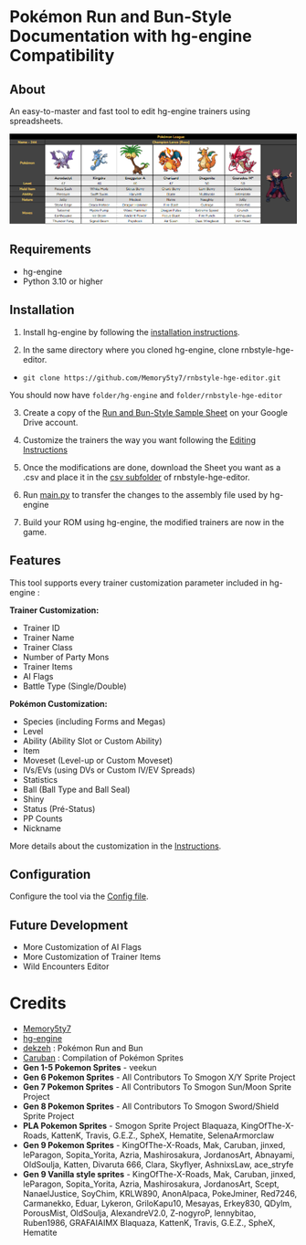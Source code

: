 # Pokémon Run and Bun-Style Documentation with hg-engine Compatibility
## About
An easy-to-master and fast tool to edit hg-engine trainers using spreadsheets.

![Sample Team](png/Sample%20Team.PNG)

## Requirements

- hg-engine
- Python 3.10 or higher

## Installation

1. Install hg-engine by following the [installation instructions](https://github.com/BluRosie/hg-engine?tab=readme-ov-file#setup-instructions-linux-with-apt).

2. In the same directory where you cloned hg-engine, clone rnbstyle-hge-editor.
- ```git clone https://github.com/Memory5ty7/rnbstyle-hge-editor.git```

You should now have ```folder/hg-engine``` and ```folder/rnbstyle-hge-editor```

3. Create a copy of the [Run and Bun-Style Sample Sheet](https://docs.google.com/spreadsheets/d/1QQ9A7cZD-ivIZ9QNOgbUV2toyaC7QJ42lxEYZk_odos/edit?usp=sharing) on your Google Drive account.

4. Customize the trainers the way you want following the [Editing Instructions](Instructions.md)

5. Once the modifications are done, download the Sheet you want as a .csv and place it in the [csv subfolder](csv) of rnbstyle-hge-editor.

6. Run [main.py](main.py) to transfer the changes to the assembly file used by hg-engine

7. Build your ROM using hg-engine, the modified trainers are now in the game.

## Features

This tool supports every trainer customization parameter included in hg-engine :

**Trainer Customization:**
- Trainer ID
- Trainer Name
- Trainer Class
- Number of Party Mons
- Trainer Items
- AI Flags
- Battle Type (Single/Double)

**Pokémon Customization:**
- Species (including Forms and Megas)
- Level
- Ability (Ability Slot or Custom Ability)
- Item
- Moveset (Level-up or Custom Moveset)
- IVs/EVs (using DVs or Custom IV/EV Spreads)
- Statistics
- Ball (Ball Type and Ball Seal)
- Shiny
- Status (Pré-Status)
- PP Counts
- Nickname

More details about the customization in the [Instructions](Instructions.md).

## Configuration

Configure the tool via the [Config file](config.py).

## Future Development

- More Customization of AI Flags
- More Customization of Trainer Items
- Wild Encounters Editor

# Credits

* [Memory5ty7](https://github.com/Memory5ty7/)
* [hg-engine](https://github.com/BluRosie/hg-engine/blob/main/CREDITS.md)
* [dekzeh](https://x.com/dekzeh) : Pokémon Run and Bun
* [Caruban](https://www.pokecommunity.com/members/caruban.726868/) : Compilation of Pokémon Sprites
* **Gen 1-5 Pokemon Sprites** - veekun
* **Gen 6 Pokemon Sprites** - All Contributors To Smogon X/Y Sprite Project
* **Gen 7 Pokemon Sprites** - All Contributors To Smogon Sun/Moon Sprite Project
* **Gen 8 Pokemon Sprites** - All Contributors To Smogon Sword/Shield Sprite Project
* **PLA Pokemon Sprites** - Smogon Sprite Project
Blaquaza, KingOfThe-X-Roads, KattenK, Travis, G.E.Z., SpheX, Hematite, SelenaArmorclaw
* **Gen 9 Pokemon Sprites** - KingOfThe-X-Roads, Mak, Caruban, jinxed, leParagon, Sopita_Yorita, Azria, Mashirosakura,
JordanosArt, Abnayami, OldSoulja, Katten, Divaruta 666, Clara, Skyflyer, AshnixsLaw, ace_stryfe
* **Gen 9 Vanilla style sprites** - KingOfThe-X-Roads, Mak, Caruban, jinxed, leParagon, Sopita_Yorita, Azria, Mashirosakura, JordanosArt, Scept, NanaelJustice, SoyChim, KRLW890, AnonAlpaca, PokeJminer, Red7246, Carmanekko, Eduar, Lykeron, GriloKapu10, Mesayas, Erkey830, QDylm, PorousMist, OldSoulja, AlexandreV2.0, Z-nogyroP, lennybitao, Ruben1986, GRAFAIAIMX
Blaquaza, KattenK, Travis, G.E.Z., SpheX, Hematite